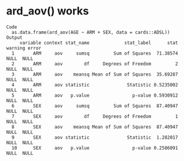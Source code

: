 # ard_aov() works

    Code
      as.data.frame(ard_aov(AGE ~ ARM + SEX, data = cards::ADSL))
    Output
         variable context stat_name             stat_label      stat warning error
      1       ARM     aov     sumsq         Sum of Squares  71.38574    NULL  NULL
      2       ARM     aov        df     Degrees of Freedom         2    NULL  NULL
      3       ARM     aov    meansq Mean of Sum of Squares  35.69287    NULL  NULL
      4       ARM     aov statistic              Statistic 0.5235002    NULL  NULL
      5       ARM     aov   p.value                p-value 0.5930912    NULL  NULL
      6       SEX     aov     sumsq         Sum of Squares  87.40947    NULL  NULL
      7       SEX     aov        df     Degrees of Freedom         1    NULL  NULL
      8       SEX     aov    meansq Mean of Sum of Squares  87.40947    NULL  NULL
      9       SEX     aov statistic              Statistic  1.282017    NULL  NULL
      10      SEX     aov   p.value                p-value 0.2586091    NULL  NULL

